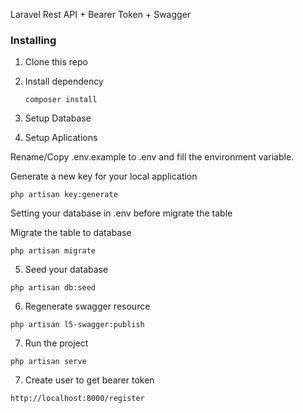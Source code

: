 Laravel Rest API + Bearer Token + Swagger


### Installing

1. Clone this repo

2. Install dependency
   ```
   composer install
   ```

3. Setup Database

4. Setup Aplications

Rename/Copy .env.example to .env and fill the environment variable.

Generate a new key for your local application
```
php artisan key:generate
```
Setting your database in .env before migrate the table

Migrate the table to database
```
php artisan migrate
```
5. Seed your database
```
php artisan db:seed
```
6. Regenerate swagger resource
```
php artisan l5-swagger:publish
```
7. Run the project
```
php artisan serve
```
7. Create user to get bearer token
```
http://localhost:8000/register
```
